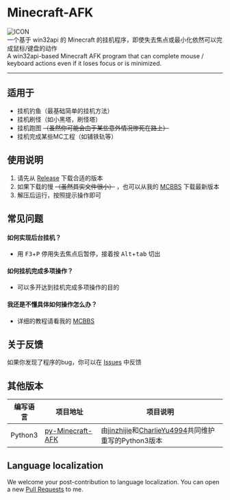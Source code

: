 # Minecraft-AFK
![ICON](https://attachment.mcbbs.net/forum/202003/25/123653j8nvw2qa8mqjze7e.png)  
一个基于 win32api 的 Minecraft 的挂机程序，即使失去焦点或最小化依然可以完成鼠标/键盘的动作<br>
A win32api-based Minecraft AFK program that can complete mouse / keyboard actions even if it loses focus or is minimized.

----

## 适用于
- 挂机钓鱼（最基础简单的挂机方法）
- 挂机刷怪（如小黑塔，刷怪塔）
- 挂机跑图 ~~（虽然你可能会由于某些意外情况惨死在路上）~~
- 挂机完成某些MC工程（如铺铁轨等）

## 使用说明
1. 请先从 [Release](https://github.com/Cheny233/Minecraft-AFK/releases) 下载合适的版本
2. 如果下载的慢 ~~（虽然其实文件很小）~~ ，也可以从我的 [MCBBS](https://www.mcbbs.net/thread-984834-1-1.html) 下载最新版本
3. 解压后运行，按照提示操作即可

## 常见问题
#### 如何实现后台挂机？
- 用 <kbd>F3</kbd>+<kbd>P</kbd> 停用失去焦点后暂停，接着按 <kbd>Alt</kbd>+<kbd>tab</kbd> 切出
  
#### 如何挂机完成多项操作？
- 可以多开达到挂机完成多项操作的目的
  
#### 我还是不懂具体如何操作怎么办？
- 详细的教程请看我的 [MCBBS](https://www.mcbbs.net/thread-984834-1-1.html)<br>

## 关于反馈
如果你发现了程序的bug，你可以在 [Issues](https://github.com/Cheny233/Minecraft-AFK/issues) 中反馈

## 其他版本
| 编写语言 | 项目地址 | 项目说明
| ---- | ---- | ---- |
| Python3 | [py-Minecraft-AFK](https://github.com/jinzhijie/py-Minecraft-AFK) | 由[jinzhijie](https://github.com/jinzhijie)和[CharlieYu4994](https://github.com/CharlieYu4994)共同维护重写的Python3版本

## Language localization
We welcome your post-contribution to language localization. You can open a new [Pull Requests](https://github.com/Cheny233/Minecraft-AFK/pulls) to me.
